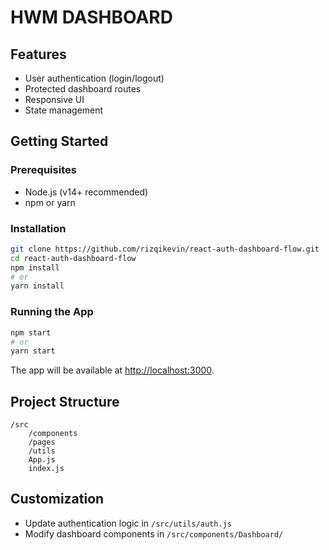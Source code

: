 # HWM DASHBOARD

## Features

- User authentication (login/logout)
- Protected dashboard routes
- Responsive UI
- State management

## Getting Started

### Prerequisites

- Node.js (v14+ recommended)
- npm or yarn

### Installation

```bash
git clone https://github.com/rizqikevin/react-auth-dashboard-flow.git
cd react-auth-dashboard-flow
npm install
# or
yarn install
```

### Running the App

```bash
npm start
# or
yarn start
```

The app will be available at [http://localhost:3000](http://localhost:3000).

## Project Structure

```
/src
    /components
    /pages
    /utils
    App.js
    index.js
```

## Customization

- Update authentication logic in `/src/utils/auth.js`
- Modify dashboard components in `/src/components/Dashboard/`
